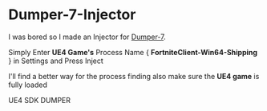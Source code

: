 # Dumper-7-Injector

I was bored so I made an Injector for [Dumper-7](https://github.com/Fischsalat/Dumper-7).

Simply Enter **UE4 Game's** Process Name { **FortniteClient-Win64-Shipping** } in Settings and Press Inject 

I'll find a better way for the process finding also make sure the **UE4 game** is fully loaded

UE4 SDK DUMPER
